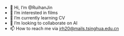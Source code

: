 - 👋 Hi, I’m @RuihanJin
- 👀 I’m interested in films
- 🌱 I’m currently learning CV
- 💞️ I’m looking to collaborate on AI
- 📫 How to reach me via jrh20@mails.tsinghua.edu.cn

<!---
RuihanJin/RuihanJin is a ✨ special ✨ repository because its `README.md` (this file) appears on your GitHub profile.
You can click the Preview link to take a look at your changes.
--->
